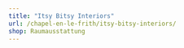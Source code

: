 ```yaml
---
title: "Itsy Bitsy Interiors"
url: /chapel-en-le-frith/itsy-bitsy-interiors/
shop: Raumausstattung
---
```

